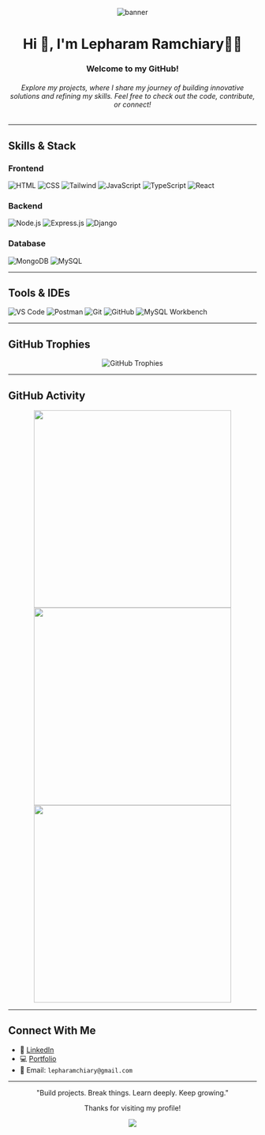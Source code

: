 <p align="center">
  <img src="https://capsule-render.vercel.app/api?type=waving&color=0f172a&height=200&section=header&text=Lepharam%20Ramchiary&fontSize=40&fontColor=ffffff&animation=fadeIn" alt="banner" />
</p>

<h1 align="center">Hi 👋, I'm Lepharam Ramchiary👨‍💻</h1>
<h3 align="center"> Welcome to my GitHub!</h3>
<h6 align="center">Explore my projects, where I share my journey of building innovative solutions and refining my skills. Feel free to check out the code, contribute, or connect!</h6>

---
## Skills & Stack

### Frontend
![HTML](https://img.shields.io/badge/HTML5-E34F26?style=flat&logo=html5&logoColor=white)
![CSS](https://img.shields.io/badge/CSS3-1572B6?style=flat&logo=css3&logoColor=white)
![Tailwind](https://img.shields.io/badge/Tailwind_CSS-38B2AC?style=flat&logo=tailwind-css&logoColor=white)
![JavaScript](https://img.shields.io/badge/JavaScript-F7DF1E?style=flat&logo=javascript&logoColor=black)
![TypeScript](https://img.shields.io/badge/TypeScript-3178C6?style=flat&logo=typescript&logoColor=white)
![React](https://img.shields.io/badge/React-20232A?style=flat&logo=react&logoColor=61DAFB)

### Backend
![Node.js](https://img.shields.io/badge/Node.js-339933?style=flat&logo=node.js&logoColor=white)
![Express.js](https://img.shields.io/badge/Express.js-000000?style=flat&logo=express&logoColor=white)
![Django](https://img.shields.io/badge/Django-092E20?style=flat&logo=django&logoColor=white)

### Database
![MongoDB](https://img.shields.io/badge/MongoDB-47A248?style=flat&logo=mongodb&logoColor=white)
![MySQL](https://img.shields.io/badge/MySQL-4479A1?style=flat&logo=mysql&logoColor=white)

---

## Tools & IDEs

![VS Code](https://img.shields.io/badge/VS_Code-007ACC?style=flat&logo=visual-studio-code&logoColor=white)
![Postman](https://img.shields.io/badge/Postman-FF6C37?style=flat&logo=postman&logoColor=white)
![Git](https://img.shields.io/badge/Git-F05032?style=flat&logo=git&logoColor=white)
![GitHub](https://img.shields.io/badge/GitHub-181717?style=flat&logo=github&logoColor=white)
![MySQL Workbench](https://img.shields.io/badge/MySQL_Workbench-00758F?style=flat&logo=mysql&logoColor=white)

---

## GitHub Trophies

<p align="center">
  <img src="https://github-profile-trophy.vercel.app/?username=LepharamRamchiary&theme=tokyonight&no-bg=true&no-frame=true" alt="GitHub Trophies" />
</p>

---
## GitHub Activity

<p align="center">
  <img src="https://github-readme-stats.vercel.app/api?username=LepharamRamchiary&show_icons=true&theme=tokyonight&hide_border=true" width="400"/>
  <img src="https://github-readme-streak-stats.herokuapp.com/?user=LepharamRamchiary&theme=tokyonight&hide_border=true" width="400"/>
  <br/>
  <img src="https://github-readme-stats.vercel.app/api/top-langs/?username=LepharamRamchiary&layout=compact&theme=tokyonight&hide_border=true" width="400"/>
</p>

---

## Connect With Me

- 💼 [LinkedIn](https://www.linkedin.com/in/lepharam-ramchiary-576282215)  
- 💻 [Portfolio](https://profile-ruby-eight.vercel.app)  
- 📧 Email: `lepharamchiary@gmail.com`

---

<p align="center">
  "Build projects. Break things. Learn deeply. Keep growing."  
</p>

<p align="center">
  Thanks for visiting my profile!
</p>

<p align="center">
  <img src="https://capsule-render.vercel.app/api?type=waving&color=0f172a&height=100&section=footer"/>
</p>
